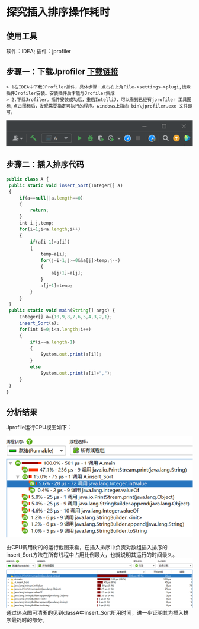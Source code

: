 # 探究插入排序操作耗时
## 使用工具
   软件：IDEA;
   插件：jprofiler
## 步骤一：下载Jprofiler [下载链接](https://plugins.jetbrains.com/plugin/253-jprofiler)
    > 1在IDEA中下载JProfiler插件，具体步骤：点击右上角File->settings->plugi,搜索插件Jrofiler安装。安装插件后才能与Jrofiler集成
    > 2.下载Jrofiler。插件安装成功后，重启IntelliJ，可以看到已经有jprofiler 工具图标,点击图标后，发现需要指定可执行的程序。windows上指向 bin\jprofiler.exe 文件即可。
![图片](../图标.png)

## 步骤二：插入排序代码
   ```javascript
   public class A {
    public static void insert_Sort(Integer[] a)
    {
        if(a==null||a.length==0)
        {
            return;
        }
        int i,j,temp;
        for(i=1;i<a.length;i++)
        {
            if(a[i-1]>a[i])
            {
                temp=a[i];
                for(j=i-1;j>=0&&a[j]>temp;j--)
                {
                    a[j+1]=a[j];
                }
                a[j+1]=temp;
            }
        }
    }
    public static void main(String[] args) {
        Integer[] a={10,9,8,7,6,5,4,3,2,1};
        insert_Sort(a);
        for(int i=0;i<a.length;i++)
        {
            if(i==a.length-1)
            {
                System.out.print(a[i]);
            }
            else
                System.out.print(a[i]+",");
        }
    }
}
```

## 分析结果
Jprofile运行CPU视图如下：

   ![图片](../调用树.png)
   
由CPU调用树的的运行截图来看，在插入排序中负责对数组插入排序的insert_Sort方法在所有线程中占用比例最大，也就说明其运行的时间最久。
    ![图片](../热点.png)
通过热点图可清晰的见到classA中insert_Sort所用时间，进一步证明其为插入排序最耗时的部分。



